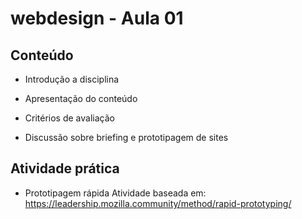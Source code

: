 # webdesign - Aula 01

## Conteúdo
- Introdução a disciplina
- Apresentação do conteúdo
- Critérios de avaliação

- Discussão sobre briefing e prototipagem de sites

## Atividade prática
- Prototipagem rápida
Atividade baseada em:<br>
https://leadership.mozilla.community/method/rapid-prototyping/
